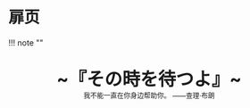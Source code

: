 # 扉页

!!! note "" 
    <br><br>
    <div align="center" style="font-size:32px;font-weight:bold">
        ~『その時を待つよ』~
    </div>
    <div align="center" style="font-size:12px">
        我不能一直在你身边帮助你。  ——查理·布朗
    </div>
    <br><br><br>
